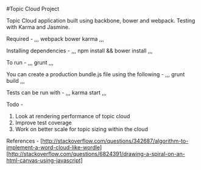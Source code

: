 #Topic Cloud Project

Topic Cloud application built using backbone, bower and webpack. Testing with Karma and Jasmine.

Required -
,,,
webpack
bower
karma
,,,

Installing dependencies -
,,,
npm install && bower install
,,,

To run -
,,,
grunt
,,,

You can create a production bundle.js file using the following -
,,,
grunt build
,,,

Tests can be run with -
,,,
karma start
,,,

Todo -
1. Look at rendering performance of topic cloud
2. Improve test coverage
3. Work on better scale for topic sizing within the cloud

References -
[http://stackoverflow.com/questions/342687/algorithm-to-implement-a-word-cloud-like-wordle]
[http://stackoverflow.com/questions/6824391/drawing-a-spiral-on-an-html-canvas-using-javascript]
